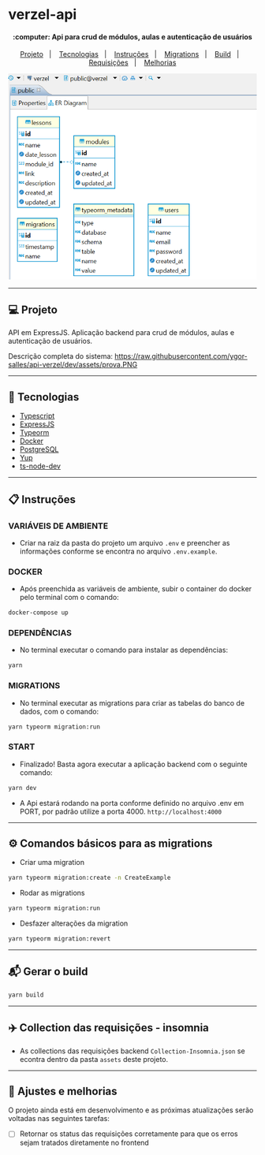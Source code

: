 # verzel-api

<h4 align="center">
    :computer: Api para crud de módulos, aulas e autenticação de usuários
</h4>

<p align="center">
    <a href="#-projeto">Projeto</a>&nbsp;&nbsp;&nbsp;|&nbsp;&nbsp;&nbsp;
    <a href="#rocket-tecnologias">Tecnologias</a>&nbsp;&nbsp;&nbsp;|&nbsp;&nbsp;&nbsp;
    <a href="#user-content-clipboard-instruções">Instruções</a>&nbsp;&nbsp;&nbsp;|&nbsp;&nbsp;&nbsp;
    <a href="#%EF%B8%8F-comandos-básicos-para-as-migrations">Migrations</a>&nbsp;&nbsp;&nbsp;|&nbsp;&nbsp;&nbsp;
    <a href="#-gerar-o-build">Build</a>&nbsp;&nbsp;&nbsp;|&nbsp;&nbsp;&nbsp;
    <a href="#%EF%B8%8F-collection-das-requisições---insomnia">Requisições</a>&nbsp;&nbsp;&nbsp;|&nbsp;&nbsp;&nbsp;
    <a href="#-ajustes-e-melhorias">Melhorias</a>
</p>

<div align="center">
    <img src="https://raw.githubusercontent.com/ygor-salles/api-verzel/dev/assets/ModelagemRelacional.PNG" alt="ModelagemBanco" >
</div>
 
----
 ## 💻 Projeto

API em ExpressJS. Aplicação backend para crud de módulos, aulas e autenticação de usuários.

Descrição completa do sistema: https://raw.githubusercontent.com/ygor-salles/api-verzel/dev/assets/prova.PNG

----
## :rocket: Tecnologias

- [Typescript](https://www.typescriptlang.org/)
- [ExpressJS](https://expressjs.com/pt-br/)
- [Typeorm](https://typeorm.io/)
- [Docker](https://www.docker.com/)
- [PostgreSQL](https://www.postgresql.org/)
- [Yup](https://www.npmjs.com/package/yup)
- [ts-node-dev](https://www.npmjs.com/package/ts-node-dev)

----
## :clipboard: Instruções

### VARIÁVEIS DE AMBIENTE

- Criar na raiz da pasta do projeto um arquivo `.env` e preencher as informações conforme se encontra no arquivo `.env.example`.

### DOCKER

- Após preenchida as variáveis de ambiente, subir o container do docker pelo terminal com o comando:

```bash
docker-compose up
```

### DEPENDÊNCIAS

- No terminal executar o comando para instalar as dependências:

```bash
yarn
```

### MIGRATIONS

- No terminal executar as migrations para criar as tabelas do banco de dados, com o comando:

```bash
yarn typeorm migration:run
```

### START

- Finalizado! Basta agora executar a aplicação backend com o seguinte comando:

```bash
yarn dev
```

- A Api estará rodando na porta conforme definido no arquivo .env em PORT, por padrão utilize
  a porta 4000. `http://localhost:4000`

----
## ⚙️ Comandos básicos para as migrations

- Criar uma migration

```bash
yarn typeorm migration:create -n CreateExample
```

- Rodar as migrations

```bash
yarn typeorm migration:run
```

- Desfazer alterações da migration

```bash
yarn typeorm migration:revert
```

----
## 📬 Gerar o build 

```bash
yarn build
```

----
 ## ✈️ Collection das requisições - insomnia
 
 - As collections das requisições backend `Collection-Insomnia.json` se econtra dentro da pasta `assets` deste projeto.

----
## 📌 Ajustes e melhorias

O projeto ainda está em desenvolvimento e as próximas atualizações serão voltadas nas seguintes tarefas:

- [ ] Retornar os status das requisições corretamente para que os erros sejam tratados diretamente no frontend 





